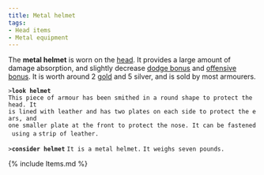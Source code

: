 ```yaml
---
title: Metal helmet
tags:
- Head items
- Metal equipment
---
```


The **metal helmet** is worn on the [head](head "wikilink"). It provides
a large amount of damage absorption, and slightly decrease [dodge
bonus](dodge_bonus "wikilink") and [offensive
bonus](offensive_bonus "wikilink"). It is worth around 2
[gold](gold "wikilink") and 5 silver, and is sold by most armourers.

`>`**`look helmet`**
`This piece of armour has been smithed in a round shape to protect the head. It`
`is lined with leather and has two plates on each side to protect the ears, and`
`one smaller plate at the front to protect the nose. It can be fastened using a`
`strip of leather.`

`>`**`consider helmet`**
`It is a metal helmet.`
`It weighs seven pounds.`

{% include Items.md %}
